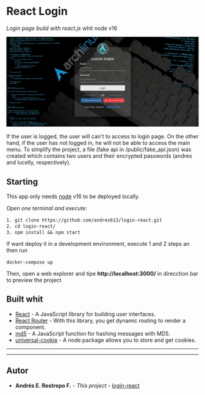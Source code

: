 # React Login

_Login page build with react.js_ whit node v16


![Main login image.](public/project-image.png "login image.")

If the user is logged, the user will can't to access to login page. On the other hand, if the user has not logged in, he will not be able to access the main menu. To simplify the project, a file (fake api in /public/fake_api.json) was created which contains two users and their encrypted passwords (andres and lucelly, respectively).

## Starting

This app only needs [node](https://nodejs.org/es/) v16 to be deployed locally.

_Open one terminal and execute:_

```
1. git clone https://github.com/andres613/login-react.git
2. cd login-react/
3. npm install && npm start
```
If want deploy it in a development environment, execute 1 and 2 steps an then run
```
docker-compose up
```

Then, open a web explorer and tipe **http://localhost:3000/** in direcction bar to preview the project

## Built whit

* [React](https://reactjs.org/) - A JavaScript library for building user interfaces.
* [React Router](https://reactrouter.com/web/guides/quick-start) - With this library, you get dynamic routing to render a component.
* [md5](https://www.npmjs.com/package/md5) - A JavaScript function for hashing messages with MD5.
* [universal-cookie](https://www.npmjs.com/package/universal-cookie) - A node package allows you to store and get cookies.

__________________________
__________________________

## Autor

* **Andrés E. Restrepo F.** - *This project* - [login-react](https://github.com/andres613/login-react)

